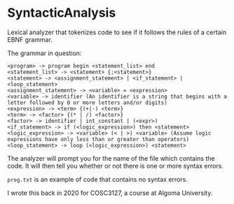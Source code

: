 # SyntacticAnalysis

Lexical analyzer that tokenizes code to see if it follows the rules of a certain EBNF grammar.

The grammar in question:

```
<program> -> program begin <statement_list> end
<statement_list> -> <statement> {;<statement>}
<statement> -> <assignment_statement> | <if_statement> | <loop_statement>
<assignment_statement> -> <variable> = <expression>
<variable> -> identifier (An identifier is a string that begins with a letter followed by 0 or more letters and/or digits)
<expression> -> <term> {(+|-) <term>}
<term> -> <factor> {(* | /) <factor>}
<factor> -> identifier | int_constant | (<expr>)
<if_statement> -> if (<logic_expression>) then <statement>
<logic_expression> -> <variable> (< | >) <variable> (Assume logic expressions have only less than or greater than operators)
<loop_statement> -> loop (<logic_expression>) <statement>
```
The analyzer will prompt you for the name of the file which contains the code. It will then tell you whether or not there is one or more syntax errors.

`prog.txt` is an example of code that contains no syntax errors.

I wrote this back in 2020 for COSC3127, a course at Algoma University.

